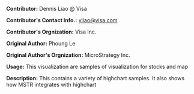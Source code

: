 **Contributor:** Dennis Liao @ Visa

**Contributor's Contact Info.:** <yliao@visa.com>

**Contributor's Orgnization:** Visa Inc.

**Original Author:** Phoung Le

**Original Author's Orgnization:** MicroStrategy Inc.

**Usage:** This visualization are samples of visualization for stocks and map

**Description:** This contains a variety of highchart samples.  It also shows how MSTR integrates with highchart
